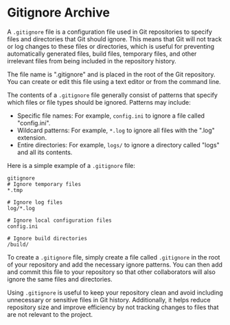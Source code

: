 # Gitignore Archive

A `.gitignore` file is a configuration file used in Git repositories to specify files and directories that Git should ignore. This means that Git will not track or log changes to these files or directories, which is useful for preventing automatically generated files, build files, temporary files, and other irrelevant files from being included in the repository history.

The file name is ".gitignore" and is placed in the root of the Git repository. You can create or edit this file using a text editor or from the command line.

The contents of a `.gitignore` file generally consist of patterns that specify which files or file types should be ignored. Patterns may include:

- Specific file names: For example, `config.ini` to ignore a file called "config.ini".
- Wildcard patterns: For example, `*.log` to ignore all files with the ".log" extension.
- Entire directories: For example, `logs/` to ignore a directory called "logs" and all its contents.

Here is a simple example of a `.gitignore` file:

```shell
gitignore
# Ignore temporary files
*.tmp

# Ignore log files
log/*.log

# Ignore local configuration files
config.ini

# Ignore build directories
/build/
```

To create a `.gitignore` file, simply create a file called `.gitignore` in the root of your repository and add the necessary ignore patterns. You can then add and commit this file to your repository so that other collaborators will also ignore the same files and directories.

Using `.gitignore` is useful to keep your repository clean and avoid including unnecessary or sensitive files in Git history. Additionally, it helps reduce repository size and improve efficiency by not tracking changes to files that are not relevant to the project.